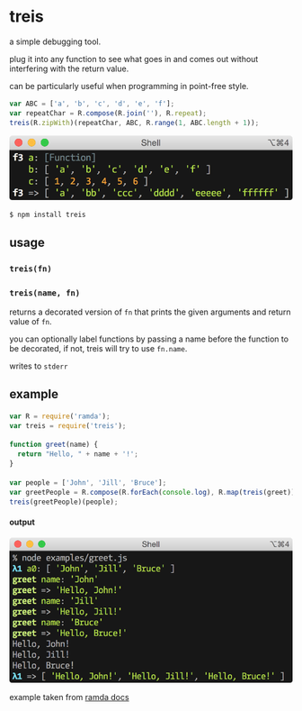 # treis

a simple debugging tool.

plug it into any function to see what goes in and comes out without interfering with the return value.

can be particularly useful when programming in point-free style.

```js
var ABC = ['a', 'b', 'c', 'd', 'e', 'f'];
var repeatChar = R.compose(R.join(''), R.repeat);
treis(R.zipWith)(repeatChar, ABC, R.range(1, ABC.length + 1));
```

![](https://raw.githubusercontent.com/raine/treis/media/zipWith.png)

```sh
$ npm install treis
```

## usage

### `treis(fn)`
### `treis(name, fn)`

returns a decorated version of `fn` that prints the given arguments and
return value of `fn`.

you can optionally label functions by passing a name before the function
to be decorated, if not, treis will try to use `fn.name`.

writes to `stderr`

## example

```js
var R = require('ramda');
var treis = require('treis');

function greet(name) {
  return "Hello, " + name + '!';
}

var people = ['John', 'Jill', 'Bruce'];
var greetPeople = R.compose(R.forEach(console.log), R.map(treis(greet)));
treis(greetPeople)(people);
```

#### output

![](https://raw.githubusercontent.com/raine/treis/media/greet.png)

example taken from [ramda docs](http://ramdajs.com/docs)

